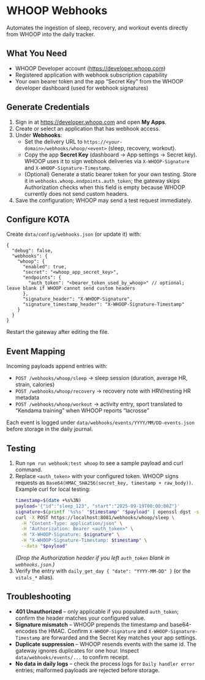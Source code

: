 # WHOOP Webhooks

Automates the ingestion of sleep, recovery, and workout events directly from WHOOP into the daily tracker.

## What You Need

- WHOOP Developer account (https://developer.whoop.com)
- Registered application with webhook subscription capability
- Your own bearer token and the app “Secret Key” from the WHOOP developer dashboard (used for webhook signatures)

## Generate Credentials

1. Sign in at https://developer.whoop.com and open **My Apps**.
2. Create or select an application that has webhook access.
3. Under **Webhooks**:
   - Set the delivery URL to `https://<your-domain>/webhooks/whoop/<event>` (sleep, recovery, workout).
   - Copy the app **Secret Key** (dashboard → App settings → Secret key). WHOOP uses it to sign webhook deliveries via `X-WHOOP-Signature` and `X-WHOOP-Signature-Timestamp`.
   - (Optional) Generate a static bearer token for your own testing. Store it in `webhooks.whoop.endpoints.auth_token`; the gateway skips Authorization checks when this field is empty because WHOOP currently does not send custom headers.
4. Save the configuration; WHOOP may send a test request immediately.

## Configure KOTA

Create `data/config/webhooks.json` (or update it) with:

```jsonc
{
  "debug": false,
  "webhooks": {
    "whoop": {
      "enabled": true,
      "secret": "<whoop_app_secret_key>",
      "endpoints": {
        "auth_token": "<bearer_token_used_by_whoop>" // optional; leave blank if WHOOP cannot send custom headers
      },
      "signature_header": "X-WHOOP-Signature",
      "signature_timestamp_header": "X-WHOOP-Signature-Timestamp"
    }
  }
}
```

Restart the gateway after editing the file.

## Event Mapping

Incoming payloads append entries with:
- `POST /webhooks/whoop/sleep` → sleep session (duration, average HR, strain, calories)
- `POST /webhooks/whoop/recovery` → recovery note with HRV/resting HR metadata
- `POST /webhooks/whoop/workout` → activity entry, sport translated to “Kendama training” when WHOOP reports “lacrosse”

Each event is logged under `data/webhooks/events/YYYY/MM/DD-events.json` before storage in the daily journal.

## Testing

1. Run `npm run webhook:test whoop` to see a sample payload and curl command.
2. Replace `<auth_token>` with your configured token. WHOOP signs requests as `Base64(HMAC_SHA256(secret_key, timestamp + raw_body))`. Example curl for local testing:
   ```bash
   timestamp=$(date +%s%3N)
   payload='{"id":"sleep_123", "start":"2025-09-19T00:00:00Z"}'
   signature=$(printf '%s%s' "$timestamp" "$payload" | openssl dgst -sha256 -mac HMAC -macopt key:"<whoop_app_secret_key>" -binary | openssl base64)
   curl -X POST https://localhost:8081/webhooks/whoop/sleep \
     -H "Content-Type: application/json" \
     -H "Authorization: Bearer <auth_token>" \
     -H "X-WHOOP-Signature: $signature" \
     -H "X-WHOOP-Signature-Timestamp: $timestamp" \
     --data "$payload"
   ```
   _(Drop the Authorization header if you left `auth_token` blank in `webhooks.json`.)_
3. Verify the entry with `daily_get_day { "date": "YYYY-MM-DD" }` (or the `vitals_*` alias).

## Troubleshooting

- **401 Unauthorized** – only applicable if you populated `auth_token`; confirm the header matches your configured value.
- **Signature mismatch** – WHOOP prepends the timestamp and base64-encodes the HMAC. Confirm `X-WHOOP-Signature` and `X-WHOOP-Signature-Timestamp` are forwarded and the Secret Key matches your app settings.
- **Duplicate suppression** – WHOOP resends events with the same id. The gateway ignores duplicates for one hour. Inspect `data/webhooks/events/...` to confirm receipt.
- **No data in daily logs** – check the process logs for `Daily handler error` entries; malformed payloads are rejected before storage.
